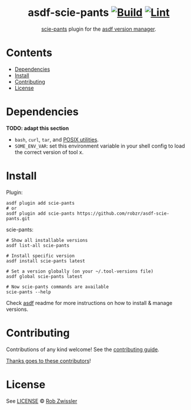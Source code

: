 <div align="center">

# asdf-scie-pants [![Build](https://github.com/robzr/asdf-scie-pants/actions/workflows/build.yml/badge.svg)](https://github.com/robzr/asdf-scie-pants/actions/workflows/build.yml) [![Lint](https://github.com/robzr/asdf-scie-pants/actions/workflows/lint.yml/badge.svg)](https://github.com/robzr/asdf-scie-pants/actions/workflows/lint.yml)

[scie-pants](https://www.pantsbuild.org/2.18/docs/getting-started/installing-pants) plugin for the [asdf version manager](https://asdf-vm.com).

</div>

# Contents

- [Dependencies](#dependencies)
- [Install](#install)
- [Contributing](#contributing)
- [License](#license)

# Dependencies

**TODO: adapt this section**

- `bash`, `curl`, `tar`, and [POSIX utilities](https://pubs.opengroup.org/onlinepubs/9699919799/idx/utilities.html).
- `SOME_ENV_VAR`: set this environment variable in your shell config to load the correct version of tool x.

# Install

Plugin:

```shell
asdf plugin add scie-pants
# or
asdf plugin add scie-pants https://github.com/robzr/asdf-scie-pants.git
```

scie-pants:

```shell
# Show all installable versions
asdf list-all scie-pants

# Install specific version
asdf install scie-pants latest

# Set a version globally (on your ~/.tool-versions file)
asdf global scie-pants latest

# Now scie-pants commands are available
scie-pants --help
```

Check [asdf](https://github.com/asdf-vm/asdf) readme for more instructions on how to
install & manage versions.

# Contributing

Contributions of any kind welcome! See the [contributing guide](contributing.md).

[Thanks goes to these contributors](https://github.com/robzr/asdf-scie-pants/graphs/contributors)!

# License

See [LICENSE](LICENSE) © [Rob Zwissler](https://github.com/robzr/)
